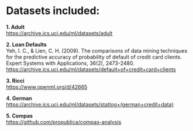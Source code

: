 # Datasets included:

**1. Adult**\
https://archive.ics.uci.edu/ml/datasets/adult

**2. Loan Defaults**\
Yeh, I. C., & Lien, C. H. (2009). The comparisons of data mining techniques for the predictive accuracy of probability of default of credit card clients. Expert Systems with Applications, 36(2), 2473-2480.
https://archive.ics.uci.edu/ml/datasets/default+of+credit+card+clients

**3. Ricci**\
https://www.openml.org/d/42665

**4. German**\
https://archive.ics.uci.edu/ml/datasets/statlog+(german+credit+data)

**5. Compas**\
https://github.com/propublica/compas-analysis
